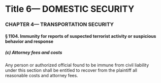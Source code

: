 
# Title 6— DOMESTIC SECURITY
### CHAPTER 4— TRANSPORTATION SECURITY
#### § 1104. Immunity for reports of suspected terrorist activity or suspicious behavior and response
##### (c) Attorney fees and costs

Any person or authorized official found to be immune from civil liability under this section shall be entitled to recover from the plaintiff all reasonable costs and attorney fees.
